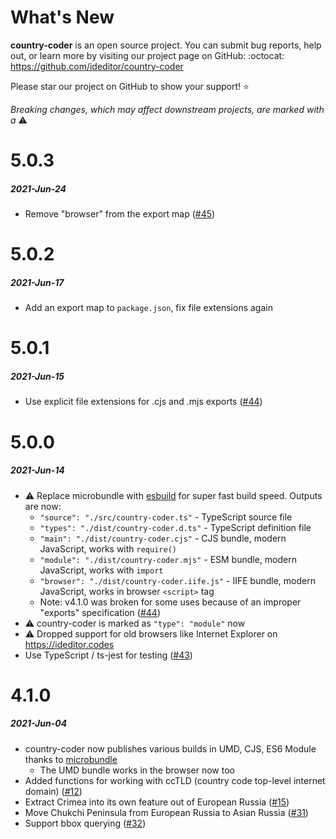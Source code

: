 # What's New

**country-coder** is an open source project. You can submit bug reports, help out,
or learn more by visiting our project page on GitHub:  :octocat: https://github.com/ideditor/country-coder

Please star our project on GitHub to show your support! :star:

_Breaking changes, which may affect downstream projects, are marked with a_ :warning:


<!--
# A.B.C
##### YYYY-MMM-DD
*

[#xx]: https://github.com/ideditor/country-coder/issues/xx
-->


# 5.0.3
##### 2021-Jun-24
* Remove "browser" from the export map ([#45])

[#45]: https://github.com/ideditor/country-coder/issues/45


# 5.0.2
##### 2021-Jun-17
* Add an export map to `package.json`, fix file extensions again


# 5.0.1
##### 2021-Jun-15
* Use explicit file extensions for .cjs and .mjs exports ([#44])


# 5.0.0
##### 2021-Jun-14
* :warning: Replace microbundle with [esbuild](https://esbuild.github.io/) for super fast build speed. Outputs are now:
  * `"source": "./src/country-coder.ts"`  - TypeScript source file
  * `"types": "./dist/country-coder.d.ts"` - TypeScript definition file
  * `"main": "./dist/country-coder.cjs"` - CJS bundle, modern JavaScript, works with `require()`
  * `"module": "./dist/country-coder.mjs"` - ESM bundle, modern JavaScript, works with `import`
  * `"browser": "./dist/country-coder.iife.js"` - IIFE bundle, modern JavaScript, works in browser `<script>` tag
  * Note: v4.1.0 was broken for some uses because of an improper "exports" specification ([#44])
* :warning: country-coder is marked as `"type": "module"` now
* :warning: Dropped support for old browsers like Internet Explorer on https://ideditor.codes
* Use TypeScript / ts-jest for testing ([#43])

[#43]: https://github.com/ideditor/country-coder/issues/43
[#44]: https://github.com/ideditor/country-coder/issues/44


# 4.1.0
##### 2021-Jun-04
* country-coder now publishes various builds in UMD, CJS, ES6 Module thanks to [microbundle](https://github.com/developit/microbundle)
  * The UMD bundle works in the browser now too
* Added functions for working with ccTLD (country code top-level internet domain) ([#12])
* Extract Crimea into its own feature out of European Russia ([#15])
* Move Chukchi Peninsula from European Russia to Asian Russia ([#31])
* Support bbox querying ([#32])

[#12]: https://github.com/ideditor/country-coder/issues/12
[#15]: https://github.com/ideditor/country-coder/issues/15
[#31]: https://github.com/ideditor/country-coder/issues/31
[#32]: https://github.com/ideditor/country-coder/issues/32

